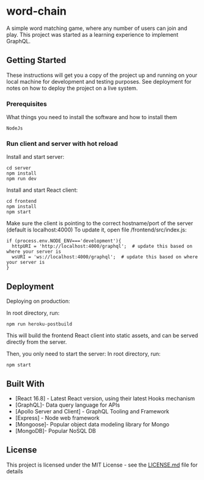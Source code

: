 # word-chain
A simple word matching game, where any number of users can join and play.
This project was started as a learning experience to implement GraphQL.


## Getting Started

These instructions will get you a copy of the project up and running on your local machine for development and testing purposes. See deployment for notes on how to deploy the project on a live system.

### Prerequisites

What things you need to install the software and how to install them

```
NodeJs
```

### Run client and server with hot reload

Install and start server:
```
cd server
npm install
npm run dev
```

Install and start React client:
```
cd frontend
npm install
npm start
```

Make sure the client is pointing to the correct hostname/port of the server (default is localhost:4000)
To update it, open file /frontend/src/index.js:
```
if (process.env.NODE_ENV==='development'){
  httpURI = 'http://localhost:4000/graphql';  # update this based on where your server is
  wsURI = 'ws://localhost:4000/graphql';  # update this based on where your server is
}
```

## Deployment

Deploying on production:

In root directory, run:
```
npm run heroku-postbuild
```
This will build the frontend React client into static assets, and can be served directly from the server.

Then, you only need to start the server:
In root directory, run:
```
npm start
```

## Built With

* [React 16.8] - Latest React version, using their latest Hooks mechanism
* [GraphQL]- Data query language for APIs
* [Apollo Server and Client] - GraphQL Tooling and Framework
* [Express] - Node web framework
* [Mongoose]- Popular object data modeling library for Mongo
* [MongoDB]- Popular NoSQL DB


## License

This project is licensed under the MIT License - see the [LICENSE.md](LICENSE.md) file for details
